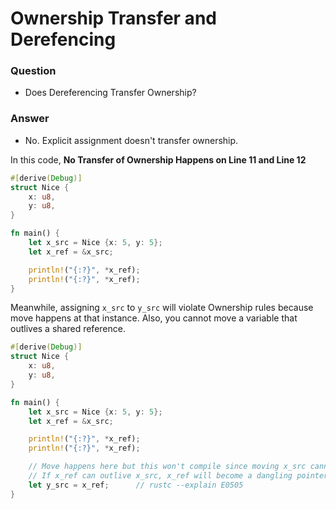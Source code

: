 # Ownership Transfer and Derefencing

### Question
- Does Dereferencing Transfer Ownership?

### Answer
- No. Explicit assignment doesn't transfer ownership.

In this code, **No Transfer of Ownership Happens on Line 11 and Line 12**
```rust
#[derive(Debug)]
struct Nice {
    x: u8,
    y: u8,
}

fn main() {
    let x_src = Nice {x: 5, y: 5}; 
    let x_ref = &x_src;

    println!("{:?}", *x_ref);
    println!("{:?}", *x_ref);
}
```

Meanwhile, assigning `x_src` to `y_src` will violate Ownership rules because move happens at that instance. Also, you cannot move a variable that outlives a shared reference.

```rust
#[derive(Debug)]
struct Nice {
    x: u8,
    y: u8,
}

fn main() {
    let x_src = Nice {x: 5, y: 5}; 
    let x_ref = &x_src;

    println!("{:?}", *x_ref);
    println!("{:?}", *x_ref);

    // Move happens here but this won't compile since moving x_src cannot outlive x_ref
    // If x_ref can outlive x_src, x_ref will become a dangling pointer.
    let y_src = x_ref;      // rustc --explain E0505
}